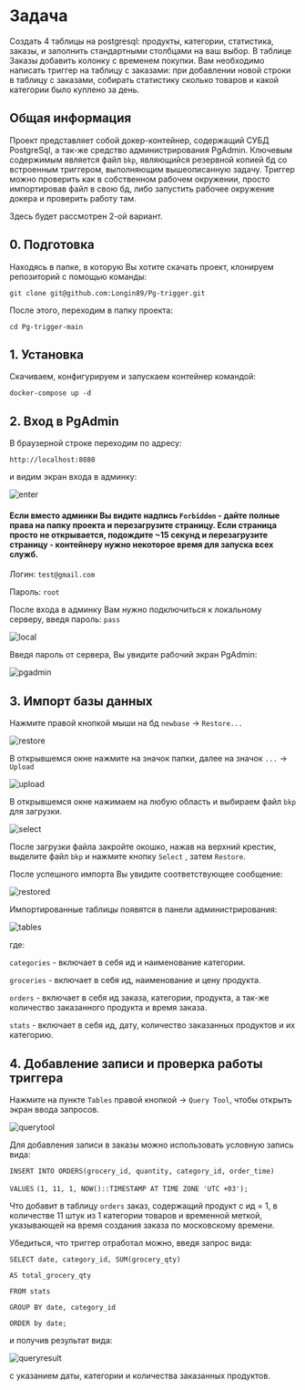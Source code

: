 # Задача
Создать 4 таблицы на postgresql: продукты, категории, статистика, заказы, и заполнить стандартными столбцами на ваш выбор. В таблице Заказы добавить колонку с временем покупки. Вам необходимо написать триггер на таблицу с заказами: при добавлении новой строки в таблицу с заказами, собирать статистику сколько товаров и какой категории было куплено за день.

## Общая информация
Проект представляет собой докер-контейнер, содержащий СУБД PostgreSql, а так-же средство администрирования PgAdmin. Ключевым содержимым является файл ```bkp```, являющийся резервной копией бд со встроенным триггером, выполняющим вышеописанную задачу.
Триггер можно проверить как в собственном рабочем окружении, просто импортировав файл в свою бд, либо запустить рабочее окружение докера и проверить работу там.

Здесь будет рассмотрен 2-ой вариант. 

## 0. Подготовка

Находясь в папке, в которую Вы хотите скачать проект, клонируем репозиторий с помощью команды:

```git clone git@github.com:Longin89/Pg-trigger.git```

После этого, переходим в папку проекта:

```cd Pg-trigger-main```

## 1. Установка

Скачиваем, конфигурируем и запускаем контейнер командой:

```docker-compose up -d```

## 2. Вход в PgAdmin

В браузерной строке переходим по адресу:

```http://localhost:8080```

и видим экран входа в админку:

![enter](/screenshots/1.jpg)

#### Если вместо админки Вы видите надпись ```Forbidden``` - дайте полные права на папку проекта и перезагрузите страницу. Если страница просто не открывается, подождите ~15 секунд и перезагрузите страницу - контейнеру нужно некоторое время для запуска всех служб.

Логин: ```test@gmail.com```

Пароль: ```root```

После входа в админку Вам нужно подключиться к локальному серверу, введя пароль: ```pass```

![local](/screenshots/2.jpg)

Введя пароль от сервера, Вы увидите рабочий экран PgAdmin:

![pgadmin](/screenshots/3.jpg)

## 3. Импорт базы данных

Нажмите правой кнопкой мыши на бд ```newbase``` -> ```Restore...```

![restore](/screenshots/4.jpg)

В открывшемся окне нажмите на значок папки, далее на значок ```...``` -> ```Upload```

![upload](/screenshots/5.jpg)

В открывшемся окне нажимаем на любую область и выбираем файл ```bkp``` для загрузки.

![select](/screenshots/6.jpg)

После загрузки файла закройте окошко, нажав на верхний крестик, выделите файл ```bkp``` и нажмите кнопку ```Select``` , затем ```Restore```.

После успешного импорта Вы увидите соответствующее сообщение:

![restored](/screenshots/7.jpg)

Импортированные таблицы появятся в панели администрирования:

![tables](/screenshots/8.jpg)

где:

```categories``` - включает в себя ид и наименование категории.

```groceries``` - включает в себя ид, наименование и цену продукта.

```orders``` - включает в себя ид заказа, категории, продукта, а так-же количество заказанного продукта и время заказа.

```stats``` - включает в себя ид, дату, количество заказанных продуктов и их категорию.

## 4. Добавление записи и проверка работы триггера
Нажмите на пункте ```Tables``` правой кнопкой -> ```Query Tool```, чтобы открыть экран ввода запросов.

![querytool](/screenshots/9.jpg)

Для добавления записи в заказы можно использовать условную запись вида:

```INSERT INTO ORDERS(grocery_id, quantity, category_id, order_time)```

```VALUES```
```(1, 11, 1, NOW()::TIMESTAMP AT TIME ZONE 'UTC +03');```

Что добавит в таблицу ```orders``` заказ, содержащий продукт с ид = 1, в количестве 11 штук из 1 категории товаров и временной меткой, указывающей на время создания заказа по московскому времени.

Убедиться, что триггер отработал можно, введя запрос вида:

```SELECT date, category_id, SUM(grocery_qty)```

```AS total_grocery_qty```

```FROM stats```

```GROUP BY date, category_id```

```ORDER by date;```

и получив результат вида:

![queryresult](/screenshots/10.jpg)

с указанием даты, категории и количества заказанных продуктов.